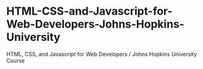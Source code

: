 # HTML-CSS-and-Javascript-for-Web-Developers-Johns-Hopkins-University
HTML, CSS, and Javascript for Web Developers / Johns Hopkins University Course
